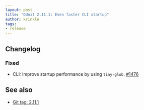 ```yaml
---
layout: post
title: "QUnit 2.11.1: Even faster CLI startup"
author: krinkle
tags:
- release
---
```


## Changelog

### Fixed

* CLI: Improve startup performance by using `tiny-glob`. [#1476](https://github.com/qunitjs/qunit/pull/1476)

## See also

* [Git tag: 2.11.1](https://github.com/qunitjs/qunit/releases/tag/2.11.1)
